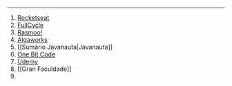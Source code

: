 ___
1. [Rocketseat](./Sumários/Sumário%20Rocketseat.md)
2. [FullCycle](./Sumários/Sumário%20FullCycle.md)
3. [Rasmoo!](./Sumários/Sumário%20Rasmoo!.md)
4. [Algaworks](./Sumários/Sumário%20AlgaWorks.md)
5. [[Sumário Javanauta|Javanauta]]
6. [One Bit Code](./Sumários/Sumário%20OneBitCode.md)
7. [Udemy](./Sumários/Sumário%20Udemy.md)
8. [[Gran Faculdade]]
9. 
